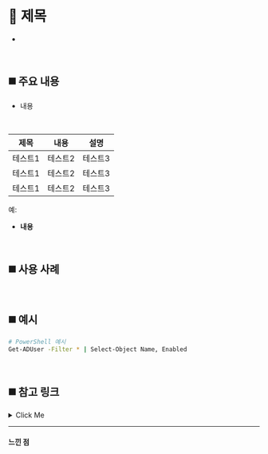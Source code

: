 # 📌 제목
- 

<br>

## ◼️ 주요 내용
- 내용
<br>

|제목|내용|설명|
|------|---|---|
|테스트1|테스트2|테스트3|
|테스트1|테스트2|테스트3|
|테스트1|테스트2|테스트3|

예: 
- **내용**

<br>

## ◼️ 사용 사례

<br>

## ◼️ 예시

```bash
# PowerShell 예시
Get-ADUser -Filter * | Select-Object Name, Enabled
```

<br>

## ◼️ 참고 링크

<details><summary>Click Me</summary>
Good!!
</details>

---
#### 느낀 점
